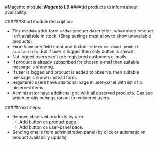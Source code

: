 #Magento module: 
**_Magento 1.9_**
###Add products to inform about availability.

######Short module description:

* This module adds form under product description, when shop product isn't available in stock. 
(Shop settings must allow to show unavailable products).
* Form have one field email and button: ``inform me about product availability``. But if user is logged 
then only button is shown.
* Not logged users can't use registered customers e-mails.
* If product is already subscribed for chosen e-mail then suitable message is showing.
* If user is logged and product is added to observe, then suitable message is shown instead form.
* Registered users have additional page in user-panel with list of all observed items.
* Administrator have additional grid with all observed products. Can see which emails belongs 
/or not to registered users.

#####Next steps:
- Remove observed products by user:
    + Add button on product page.
    * Add button on user-panel page.
- Sending emails from administration panel (by click or automatic on product availability update)